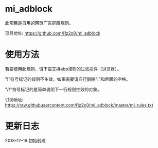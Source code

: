 # mi_adblock
此项目是自用的网页广告屏蔽规则。

项目地址: https://github.com/l1z2o0/mi_adblock

# 使用方法
若要使用此规则，请下载支持abp规则的过滤插件（浏览器）。

"!"符号标记的规则不生效，如果需要请自行删除"!"和后面的空格。

"//"符号标记的是简单说明下一行规则生效的对象。

订阅地址: https://raw.githubusercontent.com/l1z2o0/mi_adblock/master/mi_rules.txt

# 更新日志
2018-12-19 初始创建
